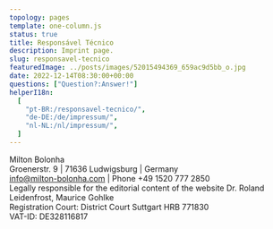 ```yaml
---
topology: pages
template: one-column.js
status: true
title: Responsável Técnico
description: Imprint page.
slug: responsavel-tecnico
featuredImage: ../posts/images/52015494369_659ac9d5bb_o.jpg
date: 2022-12-14T08:30:00+00:00
questions: ["Question?:Answer!"]
helperI18n:
  [
    "pt-BR:/responsavel-tecnico/",
    "de-DE:/de/impressum/",
    "nl-NL:/nl/impressum/",
  ]
---
```


Milton Bolonha  
Groenerstr. 9 | 71636 Ludwigsburg | Germany  
info@milton-bolonha.com | Phone +49 1520 777 2850  
Legally responsible for the editorial content of the website
Dr. Roland Leidenfrost, Maurice Gohlke  
Registration Court: District Court Suttgart HRB 771830  
VAT-ID: DE328116817
